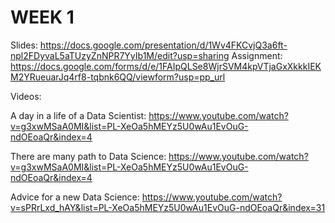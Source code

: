
# WEEK 1

Slides: https://docs.google.com/presentation/d/1Wv4FKCvjQ3a6ft-npl2FDyvaL5aTUzyZnNPR7YyIb1M/edit?usp=sharing
Assignment: https://docs.google.com/forms/d/e/1FAIpQLSe8WjrSVM4kpVTjaGxXkkkIEKM2YRueuarJq4rf8-tqbnk6QQ/viewform?usp=pp_url

Videos:

A day in a life of a Data Scientist: https://www.youtube.com/watch?v=g3xwMSaA0MI&list=PL-XeOa5hMEYz5U0wAu1EvOuG-ndOEoaQr&index=4

There are many path to Data Science: https://www.youtube.com/watch?v=g3xwMSaA0MI&list=PL-XeOa5hMEYz5U0wAu1EvOuG-ndOEoaQr&index=4

Advice for a new Data Science: https://www.youtube.com/watch?v=sPRrLxd_hAY&list=PL-XeOa5hMEYz5U0wAu1EvOuG-ndOEoaQr&index=31


